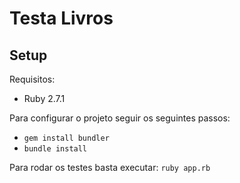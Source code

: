 # Testa Livros

## Setup

Requisitos:

* Ruby 2.7.1

Para configurar o projeto seguir os seguintes passos:

* `gem install bundler`
* `bundle install`

Para rodar os testes basta executar: `ruby app.rb`

